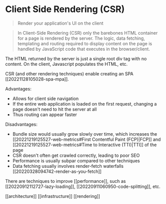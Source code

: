 # Client Side Rendering (CSR)

>Render your application's UI on the client

>In Client-Side Rendering (CSR) only the barebones HTML container for a page is rendered by the server. The logic, data fetching, templating and routing required to display content on the page is handled by JavaScript code that executes in the browser/client.

The HTML returned by the server is just a single root div tag with no content. On the client, Javascript populates the HTML, etc.

CSR (and other rendering techniques) enable creating an SPA [[20221128105028-spa-mpa]].

Advantages:
- Allows for client side navigation
- If the entire web application is loaded on the first request, changing a page doesn't need to hit the server at all
- Thus routing can appear faster

Disadvantages:
- Bundle size would usually grow slowly over time, which increases the [[20221219125527-web-metrics#First Contentful Paint (FCP)|FCP]] and [[20221219125527-web-metrics#Time to Interactive (TTI)|TTI]] of the page
- CSR doesn't often get crawled correctly, leading to poor SEO
- Performance is usually subpar compared to other techniques
- Data fetching usually involves render-fetch waterfalls [[20220328094742-render-as-you-fetch]]

There are techniques to improve [[performance]], such as [[20220912112727-lazy-loading]], [[20220911060950-code-splitting]], etc.

[[architecture]]
[[infrastructure]]
[[rendering]]
